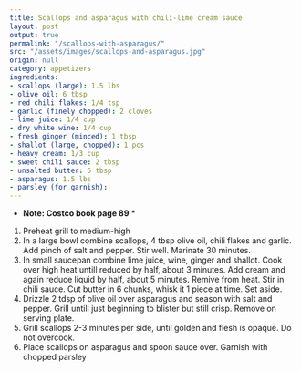 ```yaml
---
title: Scallops and asparagus with chili-lime cream sauce
layout: post
output: true
permalink: "/scallops-with-asparagus/"
src: "/assets/images/scallops-and-asparagus.jpg"
origin: null
category: appetizers
ingredients:
- scallops (large): 1.5 lbs
- olive oil: 6 tbsp
- red chili flakes: 1/4 tsp
- garlic (finely chopped): 2 cloves
- lime juice: 1/4 cup
- dry white wine: 1/4 cup
- fresh ginger (minced): 1 tbsp
- shallot (large, chopped): 1 pcs
- heavy cream: 1/3 cup
- sweet chili sauce: 2 tbsp
- unsalted butter: 6 tbsp
- asparagus: 1.5 lbs
- parsley (for garnish):
---
```


* **Note: Costco book page 89** *
1. Preheat grill to medium-high
2. In a large bowl combine scallops, 4 tbsp olive oil, chili flakes and garlic. Add pinch of salt and pepper. Stir well. Marinate 30 minutes.
3. In small saucepan combine lime juice, wine, ginger and shallot. Cook over high heat untill reduced by half, about 3 minutes. Add cream and again reduce liquid by half, about 5 minutes. Remive from heat. Stir in chili sauce. Cut butter in 6 chunks, whisk it 1 piece at time. Set aside.
4. Drizzle 2 tdsp of olive oil over asparagus and season with salt and pepper. Grill untill just beginning to blister but still crisp. Remove on serving plate.
5. Grill scallops 2-3 minutes per side, until golden and flesh is opaque. Do not overcook. 
6. Place scallops on asparagus and spoon sauce over. Garnish with chopped parsley